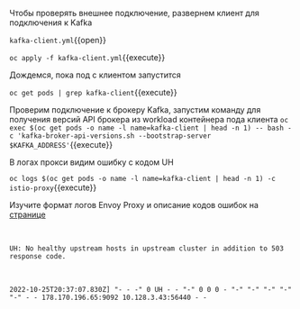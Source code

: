 Чтобы проверять внешнее подключение, развернем клиент для подключения к Kafka

`kafka-client.yml`{{open}}

`oc apply -f kafka-client.yml`{{execute}}

Дождемся, пока под с клиентом запустится

`oc get pods | grep kafka-client`{{execute}}

Проверим подключение к брокеру Kafka, запустим команду для получения версий API брокера из workload контейнера пода клиента
`oc exec $(oc get pods -o name -l name=kafka-client | head -n 1) -- bash -c 'kafka-broker-api-versions.sh --bootstrap-server $KAFKA_ADDRESS'`{{execute}}

В логах прокси видим ошибку с кодом UH

`oc logs $(oc get pods -o name -l name=kafka-client | head -n 1) -c istio-proxy`{{execute}}

Изучите формат логов Envoy Proxy и описание кодов ошибок
на [странице](https://www.envoyproxy.io/docs/envoy/latest/configuration/observability/access_log/usage)

<br/>

`UH: No healthy upstream hosts in upstream cluster in addition to 503 response code.`

<br/>

`2022-10-25T20:37:07.830Z] "- - -" 0 UH - - "-" 0 0 0 - "-" "-" "-" "-" "-" - - 178.170.196.65:9092 10.128.3.43:56440 - -`
